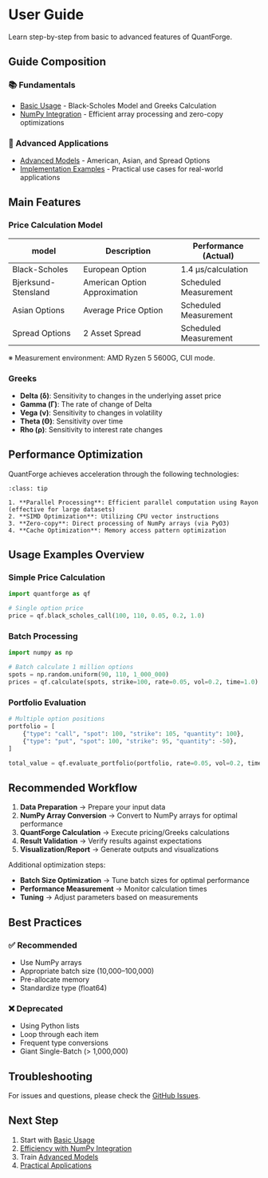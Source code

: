 # User Guide

Learn step-by-step from basic to advanced features of QuantForge.

## Guide Composition

### 📚 Fundamentals

- [Basic Usage](basic_usage.md) - Black-Scholes Model and Greeks Calculation
- [NumPy Integration](numpy_integration.md) - Efficient array processing and zero-copy optimizations

### 🎯 Advanced Applications

- [Advanced Models](advanced_models.md) - American, Asian, and Spread Options
- [Implementation Examples](examples.md) - Practical use cases for real-world applications

## Main Features

### Price Calculation Model

| model | Description | Performance (Actual) |
|--------|------|---------------|
| Black-Scholes | European Option | 1.4 μs/calculation |
| Bjerksund-Stensland | American Option Approximation | Scheduled Measurement |
| Asian Options | Average Price Option | Scheduled Measurement |
| Spread Options | 2 Asset Spread | Scheduled Measurement |

※ Measurement environment: AMD Ryzen 5 5600G, CUI mode.

### Greeks

- **Delta (δ)**: Sensitivity to changes in the underlying asset price
- **Gamma (Γ)**: The rate of change of Delta
- **Vega (ν)**: Sensitivity to changes in volatility
- **Theta (Θ)**: Sensitivity over time
- **Rho (ρ)**: Sensitivity to interest rate changes

## Performance Optimization

QuantForge achieves acceleration through the following technologies:

```{admonition} Optimization Technologies
:class: tip

1. **Parallel Processing**: Efficient parallel computation using Rayon (effective for large datasets)
2. **SIMD Optimization**: Utilizing CPU vector instructions
3. **Zero-copy**: Direct processing of NumPy arrays (via PyO3)
4. **Cache Optimization**: Memory access pattern optimization
```

## Usage Examples Overview

### Simple Price Calculation

```python
import quantforge as qf

# Single option price
price = qf.black_scholes_call(100, 110, 0.05, 0.2, 1.0)
```

### Batch Processing

```python
import numpy as np

# Batch calculate 1 million options
spots = np.random.uniform(90, 110, 1_000_000)
prices = qf.calculate(spots, strike=100, rate=0.05, vol=0.2, time=1.0)
```

### Portfolio Evaluation

```python
# Multiple option positions
portfolio = [
    {"type": "call", "spot": 100, "strike": 105, "quantity": 100},
    {"type": "put", "spot": 100, "strike": 95, "quantity": -50},
]

total_value = qf.evaluate_portfolio(portfolio, rate=0.05, vol=0.2, time=0.25)
```

## Recommended Workflow

1. **Data Preparation** → Prepare your input data
2. **NumPy Array Conversion** → Convert to NumPy arrays for optimal performance
3. **QuantForge Calculation** → Execute pricing/Greeks calculations
4. **Result Validation** → Verify results against expectations
5. **Visualization/Report** → Generate outputs and visualizations

Additional optimization steps:
- **Batch Size Optimization** → Tune batch sizes for optimal performance
- **Performance Measurement** → Monitor calculation times
- **Tuning** → Adjust parameters based on measurements

## Best Practices

### ✅ Recommended

- Use NumPy arrays
- Appropriate batch size (10,000–100,000)
- Pre-allocate memory
- Standardize type (float64)

### ❌ Deprecated

- Using Python lists
- Loop through each item
- Frequent type conversions
- Giant Single-Batch (> 1,000,000)

## Troubleshooting

For issues and questions, please check the [GitHub Issues](https://github.com/drillan/quantforge/issues).

## Next Step

1. Start with [Basic Usage](basic_usage.md)
2. [Efficiency with NumPy Integration](numpy_integration.md)
3. Train [Advanced Models](advanced_models.md)
4. [Practical Applications](examples.md)
